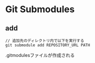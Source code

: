 # Git Submodules

## add

```shell
// 追加先のディレクトリ内で以下を実行する
git submodule add REPOSITORY_URL PATH
```

.gitmodulesファイルが作成される
